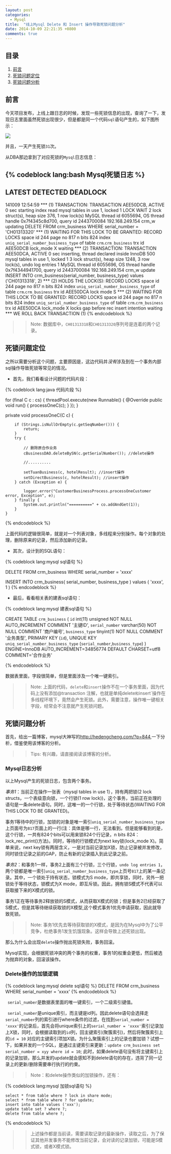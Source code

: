 ```yaml
---
layout: post
categories: 
  - Mysql
title:  "线上Mysql Delete 和 Insert 操作导致死锁问题分析"
date: 2014-10-09 22:21:35 +0800
comments: true
---
```


## 目录

1. [前言](#Intro)
1. [死锁问题定位](#Problem)
1. [死锁问题分析](#Analyse)

## <a id="Intro">前言</a>

今天项目发布，上线上跟日志的时候，发现一些死锁信息的出现，查询了一下，发现日志里面虽然死锁出现很少，但是都是同一个代码`sql`语句产生的，如下图所示：

<img src="/images/2014/10/deadlock-log.png" />

并且，一天产生死锁`31`次。

从DBA那边拿到了对应死锁的`Mysql`日志信息：

{% codeblock lang:bash Mysql死锁日志 %}
------------------------
LATEST DETECTED DEADLOCK
------------------------
141009 12:54:59
*** (1) TRANSACTION:
TRANSACTION AEE50DCB, ACTIVE 0 sec starting index read
mysql tables in use 1, locked 1
LOCK WAIT 2 lock struct(s), heap size 376, 1 row lock(s)
MySQL thread id 6055694, OS thread handle 0x7f4345c8d700, query id 2443700084 192.168.249.154 crm_w updating
DELETE FROM crm_business WHERE serial_number = 'CH01313320'
*** (1) WAITING FOR THIS LOCK TO BE GRANTED:
RECORD LOCKS space id 244 page no 817 n bits 824 index `uniq_serial_number_business_type` of table `crm`.`crm_business` trx id AEE50DCB lock_mode X waiting
*** (2) TRANSACTION:
TRANSACTION AEE50DCA, ACTIVE 0 sec inserting, thread declared inside InnoDB 500
mysql tables in use 1, locked 1
3 lock struct(s), heap size 1248, 3 row lock(s), undo log entries 1
MySQL thread id 6055696, OS thread handle 0x7f4344941700, query id 2443700084 192.168.249.154 crm_w update
INSERT INTO crm_business(serial_number, business_type) values ('CH01313318', 2)
*** (2) HOLDS THE LOCK(S):
RECORD LOCKS space id 244 page no 817 n bits 824 index `uniq_serial_number_business_type` of table `crm`.`crm_business` trx id AEE50DCA lock mode S
*** (2) WAITING FOR THIS LOCK TO BE GRANTED:
RECORD LOCKS space id 244 page no 817 n bits 824 index `uniq_serial_number_business_type` of table `crm`.`crm_business` trx id AEE50DCA lock_mode X locks gap before rec insert intention waiting
*** WE ROLL BACK TRANSACTION (1)
{% endcodeblock %}

>> Note: 数据库中，`CH01313318`和`CH01313320`序列号是连着的两个记录。

## <a id="Problem">死锁问题定位</a>

之所以需要分析这个问题，主要原因是，这边代码并*没有*涉及到在一个事务内部sql操作导致死锁等常见的情况。

* 首先，我们看看设计问题的代码片段：

{% codeblock lang:java 代码片段 %}

for (final C c : cs) {
            threadPool.execute(new Runnable() {
                @Override
                public void run() {
                    processOneC(c);
                }
            });
        }


private void processOneC(C c) {


        if (Strings.isNullOrEmpty(c.getSeqNumber())) {
            return;
        }
        try {

            // 删除原合作业务
            cBusinessDAO.deleteBySN(c.getSerialNumber()); //delete操作

            //..........
            
            setTuanBusiness(c, hotelResult); //insert操作
            setDirectBusiness(c, hotelResult); //insert操作
        } catch (Exception e) {
        
            logger.error("CustomerBusinessProcess.processOneCustomer error, Exception", e);
        } finally {
            System.out.println("==========" + co.addAndGet(1));
        }
    }


{% endcodeblock %}

上面代码的逻辑很简单，就是对一个列表对象，多线程来分别操作。每个对象的处理，删除原来的记录，然后添加新的记录。

* 其次，设计到的SQL语句：

{% codeblock lang:mysql sql语句 %}

DELETE 
FROM crm_business 
WHERE serial_number = 'xxxx'

INSERT 
INTO crm_business(
serial_number, 
business_type
) values (
'xxxx', 
1
)
{% endcodeblock %}

* 最后，看看相关表的建表sql语句：

{% codeblock lang:mysql 建表sql语句 %}

CREATE TABLE `crm_business` (
  `id` int(11) unsigned NOT NULL AUTO_INCREMENT COMMENT '主键ID',
  `serial_number` varchar(50) NOT NULL COMMENT '商户编号',
  `business_type` tinyint(1) NOT NULL COMMENT '业务类型',
  PRIMARY KEY (`id`),
  UNIQUE KEY `uniq_serial_number_business_type` (`serial_number`,`business_type`)
) ENGINE=InnoDB AUTO_INCREMENT=34856774 DEFAULT CHARSET=utf8 COMMENT='合作业务'

{% endcodeblock %}

数据表里面，字段很简单，但是里面涉及一个唯一键索引。

>> Note: 上面的代码，`delete`和`insert`操作不在一个事务里面，因为代码上没有添加@transaction 注解，也就是单纯delete`和`insert`操作在多线程环境下，竟然会产生死锁。此外，需要注意，操作唯一键相关字段，经常会不注意就产生死锁问题。

## <a id="Analyse">死锁问题分析</a>

首先，给出一篇博客，mysql大神写的<http://hedengcheng.com/?p=844>,一下分析，借鉴使用该博客的分析。

>> Tips: 有兴趣，请直接阅读该博客的分析。

### Mysql日志分析

以上Mysql产生的死锁日志，包含两个事务。

*事务1*：当前正在操作一张表（mysql tables in use 1），持有两把锁(2 lock structs，一个表级意向锁，一个行锁(1 row lock))，这个事务，当前正在处理的语句是一条delete语句。同时，这唯一的一个行锁，处于等待状态(WAITING FOR THIS LOCK TO BE GRANTED)。

事务1等待中的行锁，加锁的对象是唯一索引`uniq_serial_number_business_type`上页面号为`817`页面上的一行(注：具体是哪一行，无法看到。但是能够看到的是，这个行锁，一共有824个bits可以用来锁824个行记录，n bits 824：lock_rec_print()方法)。同时，等待的行锁模式为next key锁(lock_mode X)。简单来说，next key锁有两层含义，一是对当前记录加X锁，防止记录被并发修改，同时锁住记录之前的GAP，防止有新的记录插入到此记录之前。

*事务2*：和事务1一样，事务2上面有三个行锁，三个行锁，`undo log entries 1`，两个锁都是唯一索引`uniq_serial_number_business_type`上页号`817`上的某一条记录。其中，一个锁处于持有状态，锁模式为S mode，即共享锁，同时，另外一把锁处于等待状态，锁模式为X mode，即互斥锁。因此，拥有锁S模式不代表可以获取接下来的X模式的锁。

事务1正在等待事务2释放锁的S模式，从而获取X模式的锁；但是事务2已经获取了S模式，但是其等待继续获取锁的X模型,这个模式事务1优先申请获取，因此就导致死锁。

>> Note: 事务1优先去等待获取锁的X模式，是因为在Mysql中为了公平竞争，杜绝事务1发生饥饿现象。这样会导致上述死锁出现。

那么为什么会出现`delete`操作抛出死锁失败，事务回滚。

Mysql实现，会根据死锁冲突的两个事务的权重，事务1的权重会更低，然后被选为抛弃的对象，回滚该操作。

### Delete操作的加锁逻辑

{% codeblock lang:mysql delete sql语句 %}
DELETE 
FROM crm_business 
WHERE serial_number = 'xxxx'
{% endcodeblock %}

` serial_number`是数据表里面的唯一键索引，一个二级索引键值。

` serial_number`是unique索引，而主键是id列。因此delete语句会选择走`serial_number`列的索引进行where条件的过滤，在找到`serial_number = 'xxxx'`的记录后，首先会将unique索引上的`serial_number = 'xxxx'`索引记录加上X锁，同时，会根据读取到的`id`列，回主键索引(聚簇索引)，然后将聚簇索引上的`id = 10` 对应的主键索引项加X锁。为什么聚簇索引上的记录也要加锁？试想一下，如果并发的一个SQL，是通过主键索引来更新：`update crm_business set serial_number = xyy where id = 10`; 此时，如果delete语句没有将主键索引上的记录加锁，那么并发的update就会感知不到delete语句的存在，违背了同一记录上的更新/删除需要串行执行的约束。

>> Note：和delete操作类似的加锁操作，还有：  

{% codeblock lang:mysql 加锁sql语句 %}

    select * from table where ? lock in share mode;  
    select * from table where ? for update;  
    insert into table values ('xxx');  
    update table set ? where ?;  
    delete from table where ?;  
    
   {% endcodeblock %}
>> 上述操作都是当前读，需要读取记录的最新操作，读取之后，为了保证其他并发事务不能修改当前记录，会对读的记录加锁，可能是S模式锁，或者X模式锁。


